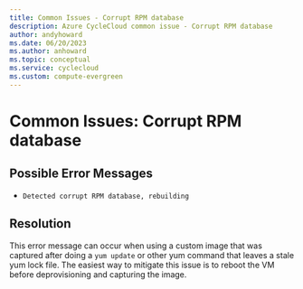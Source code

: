 ```yaml
---
title: Common Issues - Corrupt RPM database
description: Azure CycleCloud common issue - Corrupt RPM database
author: andyhoward
ms.date: 06/20/2023
ms.author: anhoward
ms.topic: conceptual
ms.service: cyclecloud
ms.custom: compute-evergreen
---
```



# Common Issues: Corrupt RPM database

## Possible Error Messages

- `Detected corrupt RPM database, rebuilding`

## Resolution

This error message can occur when using a custom image that was captured after doing a `yum update` or other yum command that leaves a stale yum lock file. The easiest way to mitigate this issue is to reboot the VM before deprovisioning and capturing the image.
